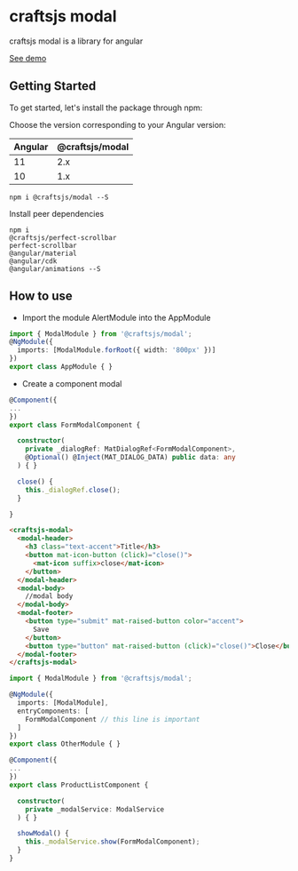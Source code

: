 # craftsjs modal

craftsjs modal is a library for angular

[See demo](http://craftsjs.com/admin/ecommerce/products)

## Getting Started
To get started, let's install the package through npm:

Choose the version corresponding to your Angular version:

 Angular     | @craftsjs/modal
 ----------- | -------------------
 11          | 2.x
 10          | 1.x

```
npm i @craftsjs/modal --S
```

Install peer dependencies

```
npm i
@craftsjs/perfect-scrollbar
perfect-scrollbar
@angular/material
@angular/cdk
@angular/animations --S
```

## How to use

- Import the module AlertModule into the AppModule

```typescript
import { ModalModule } from '@craftsjs/modal';
@NgModule({
  imports: [ModalModule.forRoot({ width: '800px' })]
})
export class AppModule { }
```

- Create a component modal

```typescript
@Component({
...
})
export class FormModalComponent {

  constructor(
    private _dialogRef: MatDialogRef<FormModalComponent>,
    @Optional() @Inject(MAT_DIALOG_DATA) public data: any
  ) { }

  close() {
    this._dialogRef.close();
  }

}
```

```html
<craftsjs-modal>
  <modal-header>
    <h3 class="text-accent">Title</h3>
    <button mat-icon-button (click)="close()">
      <mat-icon suffix>close</mat-icon>
    </button>
  </modal-header>
  <modal-body>
    //modal body
  </modal-body>
  <modal-footer>
    <button type="submit" mat-raised-button color="accent">
      Save
    </button>
    <button type="button" mat-raised-button (click)="close()">Close</button>
  </modal-footer>
</craftsjs-modal>
```

```typescript
import { ModalModule } from '@craftsjs/modal';

@NgModule({
  imports: [ModalModule],
  entryComponents: [
    FormModalComponent // this line is important
  ]
})
export class OtherModule { }
```

```typescript
@Component({
...
})
export class ProductListComponent {

  constructor(
    private _modalService: ModalService
  ) { }

  showModal() {
    this._modalService.show(FormModalComponent);
  }
}
```

